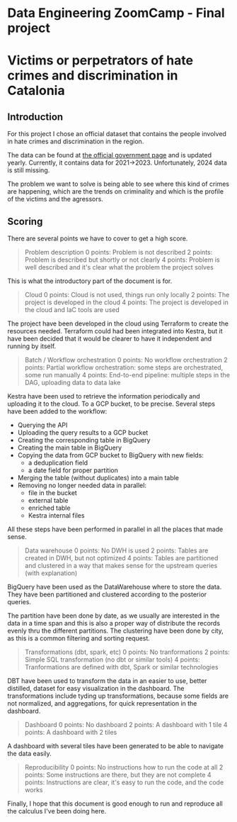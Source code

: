 # Data Engineering ZoomCamp - Final project
# Victims or perpetrators of hate crimes and discrimination in Catalonia

## Introduction

For this project I chose an official dataset that contains the people involved
in hate crimes and discrimination in the region.

The data can be found at [the official government page](https://analisi.transparenciacatalunya.cat/Seguretat/V-ctimes-o-persones-autores-de-delictes-d-odi-i-di/gci6-2ubm) and is updated yearly.
Currently, it contains data for 2021->2023.
Unfortunately, 2024 data is still missing.

The problem we want to solve is being able to see where this kind of
crimes are happening, which are the trends on criminality and which
is the profile of the victims and the agressors.

## Scoring

There are several points we have to cover to get a high score.

>Problem description
>0 points: Problem is not described
>2 points: Problem is described but shortly or not clearly
>4 points: Problem is well described and it's clear what the problem the project solves

This is what the introductory part of the document is for.

>Cloud
>0 points: Cloud is not used, things run only locally
>2 points: The project is developed in the cloud
>4 points: The project is developed in the cloud and IaC tools are used

The project have been developed in the cloud using Terraform to create
the resources needed.
Terraform could had been integrated into Kestra, but it have been decided that it would be
clearer to have it independent and running by itself.

>Batch / Workflow orchestration
>0 points: No workflow orchestration
>2 points: Partial workflow orchestration: some steps are orchestrated, some run manually
>4 points: End-to-end pipeline: multiple steps in the DAG, uploading data to data lake

Kestra have been used to retrieve the information periodically and
uploading it to the cloud. To a GCP bucket, to be precise.
Several steps have been added to the workflow:

- Querying the API
- Uploading the query results to a GCP bucket
- Creating the corresponding table in BigQuery
- Creating the main table in BigQuery
- Copying the data from GCP bucket to BigQuery with new fields:
  - a deduplication field
  - a date field for proper partition
- Merging the table (without duplicates) into a main table
- Removing no longer needed data in parallel:
  - file in the bucket
  - external table
  - enriched table
  - Kestra internal files

All these steps have been performed in parallel in all the places that made sense.

>Data warehouse
>0 points: No DWH is used
>2 points: Tables are created in DWH, but not optimized
>4 points: Tables are partitioned and clustered in a way that makes sense for the upstream queries (with explanation)

BigQuery have been used as the DataWarehouse where to store the data.
They have been partitioned and clustered according to the
posterior queries.

The partition have been done by date, as we usually are interested
in the data in a time span and this is also a proper way of distribute
the records evenly thru the different partitions.
The clustering have been done by city, as this is a common filtering
and sorting request.

>Transformations (dbt, spark, etc)
>0 points: No tranformations
>2 points: Simple SQL transformation (no dbt or similar tools)
>4 points: Tranformations are defined with dbt, Spark or similar technologies

DBT have been used to transform the data in an easier to use,
better distilled, dataset for easy visualization in the dashboard.
The transformations include tyding up transformations, because some fields
are not normalized, and aggregations, for quick representation in the
dashboard.

>Dashboard
>0 points: No dashboard
>2 points: A dashboard with 1 tile
>4 points: A dashboard with 2 tiles

A dashboard with several tiles have been generated to be able to
navigate the data easily.

>Reproducibility
>0 points: No instructions how to run the code at all
>2 points: Some instructions are there, but they are not complete
>4 points: Instructions are clear, it's easy to run the code, and the code works

Finally, I hope that this document is good enough to run and
reproduce all the calculus I've been doing here.
